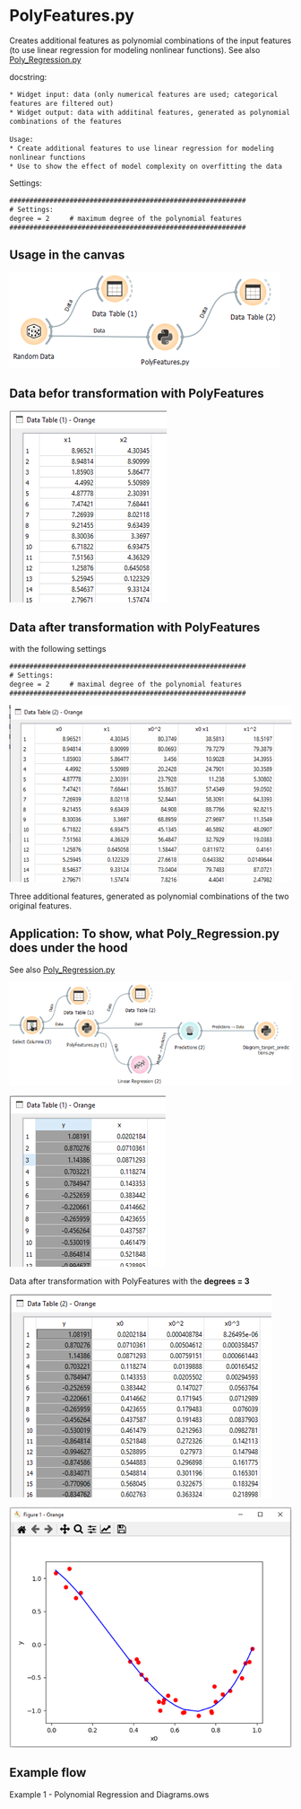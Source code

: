 # PolyFeatures.py
Creates additional features as polynomial combinations of the input features (to use linear regression for modeling nonlinear functions).
See also [Poly_Regression.py](https://github.com/EKal-aa/orange-support-files/blob/main/doc/poly_regression.md)

docstring:

```
* Widget input: data (only numerical features are used; categorical features are filtered out)
* Widget output: data with additinal features, generated as polynomial combinations of the features

Usage:
* Create additional features to use linear regression for modeling nonlinear functions
* Use to show the effect of model complexity on overfitting the data
```

Settings:
```
###########################################################
# Settings:
degree = 2     # maximum degree of the polynomial features
###########################################################
```


## Usage in the canvas

![](images/polyfeatures_01.png)

## Data befor transformation with PolyFeatures

![](images/polyfeatures_02.png)

## Data after transformation with PolyFeatures
with the following settings
```
###########################################################
# Settings:
degree = 2     # maximal degree of the polynomial features
###########################################################
```

![](images/polyfeatures_03.png)

Three additional features, generated as polynomial combinations of the two original features.

## Application: To show, what Poly_Regression.py does under the hood
See also [Poly_Regression.py](https://github.com/EKal-aa/orange-support-files/blob/main/doc/poly_regression.md)

![](images/polyfeatures_05.png)

![](images/polyfeatures_06.png)

Data after transformation with PolyFeatures
with the __degrees = 3__

![](images/polyfeatures_07.png)

![](images/polyfeatures_08.png)

## Example flow
Example 1 - Polynomial Regression and Diagrams.ows

